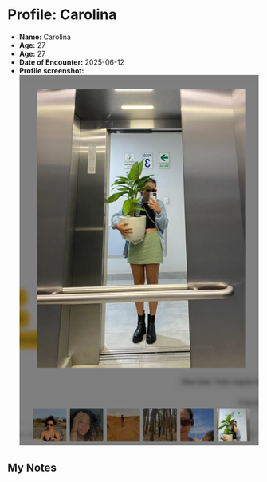 # Profile: Carolina

- **Name:** Carolina
- **Age:** 27
- **Age:** 27
- **Date of Encounter:** 2025-06-12
- **Profile screenshot:** ![profile](images/carolina_2025-06-12.jpg)

## My Notes

